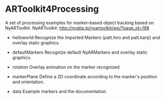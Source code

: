 # ARToolkit4Processing

A set of processing examples for marker-based object tracking based on NyARToolkit.
NyARToolkit: http://nyatla.jp/nyartoolkit/wp/?page_id=198

- helloworld
Recognize the Imported Markers (patt.hiro and patt.kanji) and overlay static graphics.

- defaultMarkers
Recognize default NyARMarkers and overlay static graphics.

- rotation
Overlay animation on the marker recognized

- markerPlane
Define a 2D coordinate according to the marker's position and orientation.

- data
Example markers and the documentation

